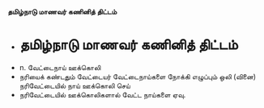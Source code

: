 **தமிழ்நாடு மாணவர் கணினித் திட்டம்**
- # தமிழ்நாடு மாணவர் கணினித் திட்டம்
- n. வேட்டைநாய் ஊக்கொலி
- நரியைக் கண்டதும் வேட்டையர் வேட்டைநாய்களை நோக்கி எழுப்பும் ஒலி (வினை) நரிவேட்டையில் நாய் ஊக்கொலி செய்
- நரிவேட்டையில் ஊக்கொலிகளால் வேட்ட நாய்களை ஏவு.

